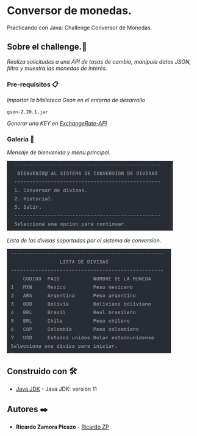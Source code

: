 # Conversor de monedas.

Practicando con Java: Challenge Conversor de Monedas.

## Sobre el challenge.🚀

_Realiza solicitudes a una API de tasas de cambio, manipula datos JSON, filtra y muestra las monedas de interés._


### Pre-requisitos 📋

_Importar la biblioteca Gson en el entorno de desarrollo_

```
gson-2.20.1.jar
```
_Generar una KEY en [ExchangeRate-API](https://www.exchangerate-api.com/)_


### Galeria 📌
_Mensaje de bienvenida y menu principal._

![Mensaje de bienvenida](img/inicio.png)

_Lista de las divisas soportadas por el sistema de conversion._

![Lista de divisas](img/lista-divisas.png "Lista de divisas")


## Construido con 🛠️
* [Java JDK](https://www.oracle.com/br/java/technologies/downloads/) - Java JDK: versión 11

## Autores ✒️
* **Ricardo Zamora Picazo** - [Ricardo ZP](https://github.com/pzric)
